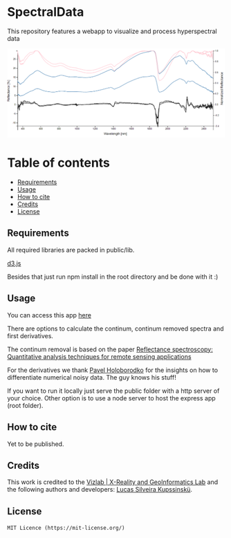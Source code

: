 # SpectralData
This repository features a webapp to visualize and process hyperspectral data

<p align="center">
<img src="https://github.com/lucaskup/SpectralData/blob/master/images/sampleGraph.png" width="750" alt="Results"> 
</p>

# Table of contents 

- [Requirements](#requirements) 
- [Usage](#usage) 
- [How to cite](#how-to-cite) 
- [Credits](#credits) 
- [License](#license) 

## Requirements

All required libraries are packed in public/lib.

[d3.js](https://d3js.org/)

Besides that just run npm install in the root directory and be done with it :)

## Usage
You can access this app [here](https://spectral-data.herokuapp.com/)

There are options to calculate the continum, continum removed spectra and first derivatives.

The continum removal is based on the paper [Reflectance spectroscopy: Quantitative analysis techniques for remote sensing applications](https://doi.org/10.1029/JB089iB07p06329)

For the derivatives we thank [Pavel Holoborodko](http://www.holoborodko.com/pavel/numerical-methods/numerical-derivative/smooth-low-noise-differentiators/) for the insights on how to differentiate numerical noisy data. The guy knows his stuff!

If you want to run it locally just serve the public folder with a http server of your choice. Other option is to use a node server to host the express app (root folder).


## How to cite

Yet to be published.

## Credits
This work is credited to the [Vizlab | X-Reality and GeoInformatics Lab](http://www.vizlab.unisinos.br/) and the following authors and developers: [Lucas Silveira Kupssinskü](https://www.researchgate.net/profile/Lucas_Kupssinskue).


## License
``` 
MIT Licence (https://mit-license.org/) 
``` 

